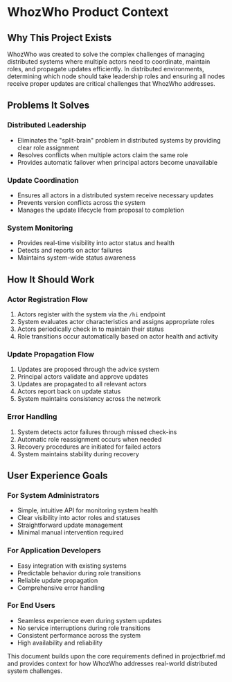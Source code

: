 # WhozWho Product Context

## Why This Project Exists
WhozWho was created to solve the complex challenges of managing distributed systems where multiple actors need to coordinate, maintain roles, and propagate updates efficiently. In distributed environments, determining which node should take leadership roles and ensuring all nodes receive proper updates are critical challenges that WhozWho addresses.

## Problems It Solves

### Distributed Leadership
- Eliminates the "split-brain" problem in distributed systems by providing clear role assignment
- Resolves conflicts when multiple actors claim the same role
- Provides automatic failover when principal actors become unavailable

### Update Coordination
- Ensures all actors in a distributed system receive necessary updates
- Prevents version conflicts across the system
- Manages the update lifecycle from proposal to completion

### System Monitoring
- Provides real-time visibility into actor status and health
- Detects and reports on actor failures
- Maintains system-wide status awareness

## How It Should Work

### Actor Registration Flow
1. Actors register with the system via the `/hi` endpoint
2. System evaluates actor characteristics and assigns appropriate roles
3. Actors periodically check in to maintain their status
4. Role transitions occur automatically based on actor health and activity

### Update Propagation Flow
1. Updates are proposed through the advice system
2. Principal actors validate and approve updates
3. Updates are propagated to all relevant actors
4. Actors report back on update status
5. System maintains consistency across the network

### Error Handling
1. System detects actor failures through missed check-ins
2. Automatic role reassignment occurs when needed
3. Recovery procedures are initiated for failed actors
4. System maintains stability during recovery

## User Experience Goals

### For System Administrators
- Simple, intuitive API for monitoring system health
- Clear visibility into actor roles and statuses
- Straightforward update management
- Minimal manual intervention required

### For Application Developers
- Easy integration with existing systems
- Predictable behavior during role transitions
- Reliable update propagation
- Comprehensive error handling

### For End Users
- Seamless experience even during system updates
- No service interruptions during role transitions
- Consistent performance across the system
- High availability and reliability

This document builds upon the core requirements defined in projectbrief.md and provides context for how WhozWho addresses real-world distributed system challenges.
